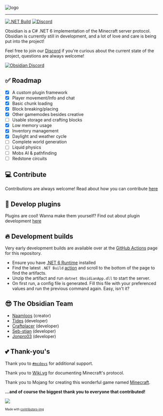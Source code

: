 ![logo](https://i.imgur.com/jU1lkP4.png)

---

[![.NET Build](https://github.com/ObsidianMC/Obsidian/actions/workflows/dotnet.yml/badge.svg)](https://github.com/ObsidianMC/Obsidian/actions/workflows/dotnet.yml)
[![Discord](https://img.shields.io/discord/772894170451804220.svg)](https://discord.gg/gQBtqyXChu)

Obsidian is a C# .NET 6 implementation of the Minecraft server protocol. Obsidian is currently still in development, and a lot of love and care is being put into the project!

Feel free to join our [Discord](https://discord.gg/gQBtqyXChu) if you're curious about the current state of the project, questions are always welcome!

[![Obsidian Discord](https://discord.com/api/guilds/772894170451804220/embed.png?style=banner2)](https://discord.gg/gQBtqyXChu)

## ✅ Roadmap
- [x] A custom plugin framework
- [x] Player movement/Info and chat
- [x] Basic chunk loading
- [x] Block breaking/placing
- [x] Other gamemodes besides creative
- [ ] Usable storage and crafting blocks
- [x] Low memory usage
- [x] Inventory management
- [x] Daylight and weather cycle
- [ ] Complete world generation
- [ ] Liquid physics
- [ ] Mobs AI & pathfinding
- [ ] Redstone circuits

## 💻 Contribute
Contributions are always welcome! 
Read about how you can contribute [here](https://github.com/ObsidianMC/Documentation/blob/master/articles/contrib.md)

## 🔌 Develop plugins
Plugins are cool! Wanna make them yourself?
Find out about plugin development [here](https://github.com/ObsidianMC/Documentation/blob/master/articles/plugins.md)

## 🔥 Development builds
Very early development builds are available over at the [GitHub Actions](https://github.com/ObsidianMC/Obsidian/actions) page for this repository.
- Ensure you have [.NET 6 Runtime](https://dotnet.microsoft.com/download/dotnet/6.0) installed
- Find the latest `.NET Build` [action](https://github.com/ObsidianMC/Obsidian/actions?query=branch%3Amaster) and scroll to the bottom of the page to find the artifacts.
- Unzip the artifact and run `dotnet ObsidianApp.dll` to start the server.
- On first run, a config file is generated. Fill this file with your preferenced values and run the previous command again.
Easy, isn't it?

## 😎 The Obsidian Team
- [Naamloos](https://github.com/Naamloos) (creator)
- [Tides](https://github.com/Tides) (developer)
- [Craftplacer](https://github.com/Craftplacer/) (developer)
- [Seb-stian](https://github.com/Seb-stian) (developer)
- [Jonpro03](https://github.com/Jonpro03) (developer)

## 💕 Thank-you's
Thank you to [`#mcdevs`](https://wiki.vg/MCDevs) for additional support.

Thank you to [Wiki.vg](https://wiki.vg/) for documenting Minecraft's protocol.

Thank you to Mojang for creating this wonderful game named [Minecraft](https://www.minecraft.net).

**...and of course the biggest thank you to everyone that contributed!**

<a href="https://github.com/obsidianserver/obsidian/graphs/contributors">
  <img src="https://contributors-img.web.app/image?repo=obsidianserver/obsidian" />
</a>

<sub><sup>Made with [contributors-img](https://contributors-img.web.app)</sup></sub>
